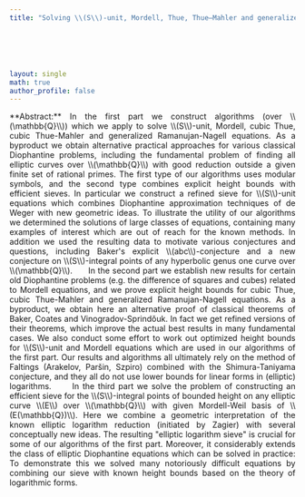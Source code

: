 ```yaml
---
title: "Solving \\(S\\)-unit, Mordell, Thue, Thue–Mahler and generalized Ramanujan–Nagell equations via Shimura–Taniyama conjecture"






layout: single
math: true
author_profile: false
---
```

<div style="text-align: justify !important; text-justify: inter-word;" markdown="1">
**Abstract:** In the first part we construct algorithms (over \\(\mathbb{Q}\\)) which we apply to solve \\(S\\)-unit, Mordell, cubic Thue, cubic Thue-Mahler and generalized Ramanujan-Nagell equations. As a byproduct we obtain alternative practical approaches for various classical Diophantine problems, including the fundamental problem of finding all elliptic curves over \\(\mathbb{Q}\\) with good reduction outside a given finite set of rational primes. The first type of our algorithms uses modular symbols, and the second type combines explicit height bounds with  efficient sieves. In particular we construct a refined sieve for \\(S\\)-unit equations which combines Diophantine approximation techniques of de Weger with new geometric ideas. To illustrate the utility of our algorithms we determined the solutions of large classes of equations, containing many examples of interest which are out of reach for the known  methods. In addition we used the resulting data to motivate various  conjectures and questions, including Baker's explicit \\(abc\\)-conjecture
and a new conjecture on  \\(S\\)-integral points of any  hyperbolic genus one curve over \\(\mathbb{Q}\\).  
&nbsp;&nbsp;&nbsp;&nbsp; In the second part we establish new results for certain old Diophantine problems (e.g. the difference of squares and cubes) related to Mordell equations, and we prove explicit height bounds for cubic Thue, cubic Thue-Mahler and generalized Ramanujan-Nagell equations. As a byproduct, we obtain here an alternative proof of classical theorems of Baker, Coates and Vinogradov-Sprind&#466;uk. In fact we get refined versions of their theorems, which improve the actual best results in many fundamental cases. We also conduct some effort to work out optimized height bounds for \\(S\\)-unit and Mordell equations which are used in our algorithms of the first part. Our results and algorithms all ultimately rely on the method of  Faltings (Arakelov, Par&scaron;in, Szpiro) combined with the Shimura-Taniyama conjecture, and they all do not use lower bounds for linear forms in (elliptic) logarithms.  
&nbsp;&nbsp;&nbsp;&nbsp; In the third part we solve the problem of constructing an efficient sieve for the \\(S\\)-integral points of bounded height on any elliptic curve \\(E\\) over \\(\mathbb{Q}\\) with given Mordell-Weil basis of \\(E(\mathbb{Q})\\).  Here we combine a geometric interpretation of the known elliptic logarithm reduction (initiated by Zagier) with several conceptually new ideas. The resulting "elliptic logarithm sieve" is crucial for some of our algorithms of the first part. Moreover, it considerably extends the class of elliptic Diophantine equations which can be solved in practice: To demonstrate this we solved many notoriously difficult equations by combining our sieve with known height bounds based on the theory of logarithmic forms.  
